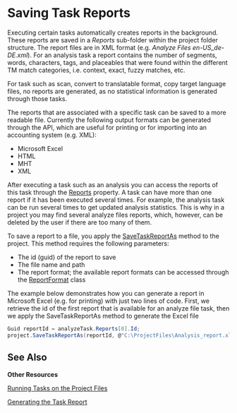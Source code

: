 Saving Task Reports
==

Executing certain tasks automatically creates reports in the background. These reports are saved in a *Reports* sub-folder within the project folder structure. The report files are in XML format (e.g. *Analyze Files en-US_de-DE.xml*). For an analysis task a report contains the number of segments, words, characters, tags, and placeables that were found within the different TM match categories, i.e. context, exact, fuzzy matches, etc.

For task such as scan, convert to translatable format, copy target language files, no reports are generated, as no statistical information is generated through those tasks.

The reports that are associated with a specific task can be saved to a more readable file. Currently the following output formats can be generated through the API, which are useful for printing or for importing into an accounting system (e.g. XML):

* Microsoft Excel
* HTML
* MHT
* XML

After executing a task such as an analysis you can access the reports of this task through the [Reports]() property. A task can have more than one report if it has been executed several times. For example, the analysis task can be run several times to get updated analysis statistics. This is why in a project you may find several analyze files reports, which, however, can be deleted by the user if there are too many of them.

To save a report to a file, you apply the [SaveTaskReportAs]() method to the project. This method requires the following parameters:

* The id (guid) of the report to save
* The file name and path
* The report format; the available report formats can be accessed through the [ReportFormat]() class

The example below demonstrates how you can generate a report in Microsoft Excel (e.g. for printing) with just two lines of code. First, we retrieve the id of the first report that is available for an analyze file task, then we apply the SaveTaskReportAs method to generate the Excel file

```CS
Guid reportId = analyzeTask.Reports[0].Id;
project.SaveTaskReportAs(reportId, @"C:\ProjectFiles\Analysis_report.xls", ReportFormat.Excel);
```

See Also
--
**Other Resources**

[Running Tasks on the Project Files]()

[Generating the Task Report]()
